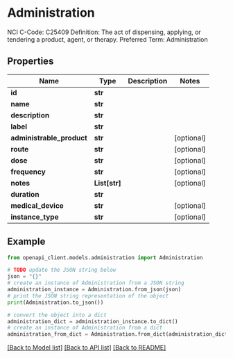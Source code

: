 # Administration

NCI C-Code: C25409 Definition: The act of dispensing, applying, or tendering a product, agent, or therapy. Preferred Term: Administration

## Properties

Name | Type | Description | Notes
------------ | ------------- | ------------- | -------------
**id** | **str** |  | 
**name** | **str** |  | 
**description** | **str** |  | 
**label** | **str** |  | 
**administrable_product** | **str** |  | [optional] 
**route** | **str** |  | [optional] 
**dose** | **str** |  | [optional] 
**frequency** | **str** |  | [optional] 
**notes** | **List[str]** |  | [optional] 
**duration** | **str** |  | 
**medical_device** | **str** |  | [optional] 
**instance_type** | **str** |  | [optional] 

## Example

```python
from openapi_client.models.administration import Administration

# TODO update the JSON string below
json = "{}"
# create an instance of Administration from a JSON string
administration_instance = Administration.from_json(json)
# print the JSON string representation of the object
print(Administration.to_json())

# convert the object into a dict
administration_dict = administration_instance.to_dict()
# create an instance of Administration from a dict
administration_from_dict = Administration.from_dict(administration_dict)
```
[[Back to Model list]](../README.md#documentation-for-models) [[Back to API list]](../README.md#documentation-for-api-endpoints) [[Back to README]](../README.md)


